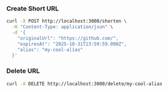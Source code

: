 ### Create Short URL

```bash
curl -X POST http://localhost:3000/shorten \
  -H "Content-Type: application/json" \
  -d '{
    "originalUrl": "https://github.com/",
    "expiresAt": "2025-10-31T23:59:59.000Z",
    "alias": "my-cool-alias"
  }'
```

### Delete URL

```bash
curl -X DELETE http://localhost:3000/delete/my-cool-alias
```
